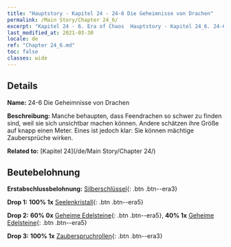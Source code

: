```yaml
---
title: "Hauptstory - Kapitel 24 - 24-6 Die Geheimnisse von Drachen"
permalink: /Main Story/Chapter 24_6/
excerpt: "Kapitel 24 - 6. Era of Chaos  Hauptstory - Kapitel 24_6. 24-6 Die Geheimnisse von Drachen"
last_modified_at: 2021-03-30
locale: de
ref: "Chapter 24_6.md"
toc: false
classes: wide
---
```


## Details

 **Name:** 24-6 Die Geheimnisse von Drachen

 **Beschreibung:** Manche behaupten, dass Feendrachen so schwer zu finden sind, weil sie sich unsichtbar machen können. Andere schätzen ihre Größe auf knapp einen Meter. Eines ist jedoch klar: Sie können mächtige Zaubersprüche wirken.

 **Related to:** [Kapitel 24](/de/Main Story/Chapter 24/)

## Beutebelohnung

 **Erstabschlussbelohnung:** [Silberschlüssel](/de/Items/con_693/){: .btn .btn--era3}

 **Drop 1:** **100% 1x** [Seelenkristall](/de/Items/mat_87/){: .btn .btn--era5}

 **Drop 2:** **60% 0x** [Geheime Edelsteine](/de/Items/mat_79/){: .btn .btn--era5}, **40% 1x** [Geheime Edelsteine](/de/Items/mat_79/){: .btn .btn--era5}

 **Drop 3:** **100% 1x** [Zauberspruchrollen](/de/Items/con_694/){: .btn .btn--era3}

